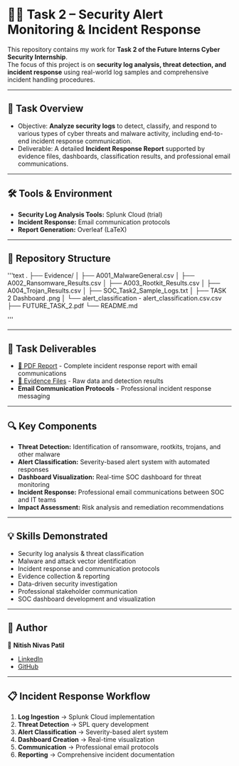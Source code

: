 # 🕵️‍♂️ Task 2 – Security Alert Monitoring & Incident Response

This repository contains my work for **Task 2 of the Future Interns Cyber Security Internship**.  
The focus of this project is on **security log analysis, threat detection, and incident response** using real-world log samples and comprehensive incident handling procedures.

---

## 📌 Task Overview
- Objective: **Analyze security logs** to detect, classify, and respond to various types of cyber threats and malware activity, including end-to-end incident response communication.
- Deliverable: A detailed **Incident Response Report** supported by evidence files, dashboards, classification results, and professional email communications.

---

## 🛠️ Tools & Environment
- **Security Log Analysis Tools:** Splunk Cloud (trial)
- **Incident Response:** Email communication protocols
- **Report Generation:** Overleaf (LaTeX)

---

## 📂 Repository Structure
'''text
.
├── Evidence/
│ ├── A001_MalwareGeneral.csv
│ ├── A002_Ransomware_Results.csv
│ ├── A003_Rootkit_Results.csv
│ ├── A004_Trojan_Results.csv
│ ├── SOC_Task2_Sample_Logs.txt
│ ├── TASK 2 Dashboard .png
│ └── alert_classification - alert_classification.csv.csv
├── FUTURE_TASK_2.pdf
└── README.md

'''

---

## 📑 Task Deliverables
- [📄 PDF Report](./FUTURE_TASK_2.pdf) - Complete incident response report with email communications
- [📂 Evidence Files](./Evidence) - Raw data and detection results
- **Email Communication Protocols** - Professional incident response messaging

---

## 🔍 Key Components
- **Threat Detection:** Identification of ransomware, rootkits, trojans, and other malware
- **Alert Classification:** Severity-based alert system with automated responses
- **Dashboard Visualization:** Real-time SOC dashboard for threat monitoring
- **Incident Response:** Professional email communications between SOC and IT teams
- **Impact Assessment:** Risk analysis and remediation recommendations

---

## 💡 Skills Demonstrated
- Security log analysis & threat classification  
- Malware and attack vector identification  
- Incident response and communication protocols
- Evidence collection & reporting  
- Data-driven security investigation
- Professional stakeholder communication
- SOC dashboard development and visualization

---

## 📌 Author
👤 **Nitish Nivas Patil**  
- [LinkedIn](https://www.linkedin.com/in/nitish-patil-np09/)  
- [GitHub](https://github.com/Patil-Nitish)

---

## 📋 Incident Response Workflow
1. **Log Ingestion** → Splunk Cloud implementation
2. **Threat Detection** → SPL query development
3. **Alert Classification** → Severity-based alert system
4. **Dashboard Creation** → Real-time visualization
5. **Communication** → Professional email protocols
6. **Reporting** → Comprehensive incident documentation
